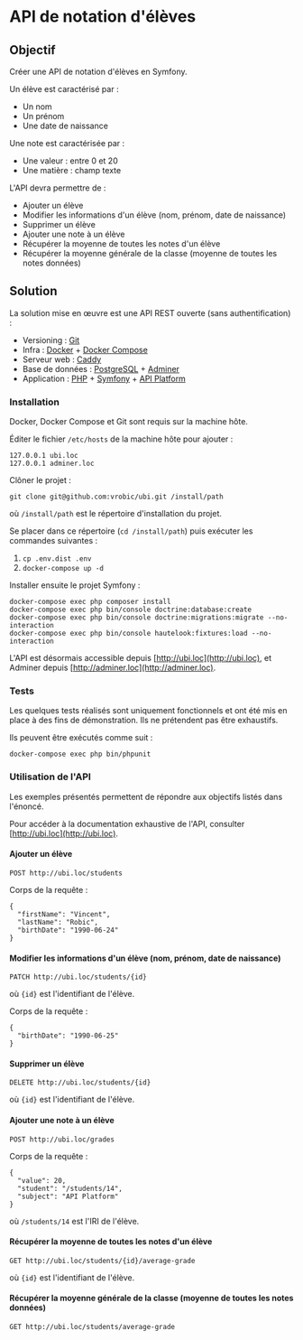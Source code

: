 # API de notation d'élèves

## Objectif

Créer une API de notation d'élèves en Symfony.

Un élève est caractérisé par :
* Un nom
* Un prénom
* Une date de naissance

Une note est caractérisée par :
* Une valeur : entre 0 et 20
* Une matière : champ texte

L'API devra permettre de :
* Ajouter un élève
* Modifier les informations d'un élève (nom, prénom, date de naissance)
* Supprimer un élève
* Ajouter une note à un élève
* Récupérer la moyenne de toutes les notes d'un élève
* Récupérer la moyenne générale de la classe (moyenne de toutes les notes données)

## Solution

La solution mise en œuvre est une API REST ouverte (sans authentification) :

* Versioning : [Git](https://git-scm.com/)
* Infra : [Docker](https://www.docker.com/) + [Docker Compose](https://docs.docker.com/compose/)
* Serveur web : [Caddy](https://caddyserver.com/)
* Base de données : [PostgreSQL](https://www.postgresql.org/) + [Adminer](https://www.adminer.org/)
* Application : [PHP](https://www.php.net/) + [Symfony](https://symfony.com/) + [API Platform](https://api-platform.com/)

### Installation

Docker, Docker Compose et Git sont requis sur la machine hôte.

Éditer le fichier `/etc/hosts` de la machine hôte pour ajouter :

```
127.0.0.1 ubi.loc
127.0.0.1 adminer.loc
```

Clôner le projet :

```
git clone git@github.com:vrobic/ubi.git /install/path
```

où `/install/path` est le répertoire d'installation du projet.

Se placer dans ce répertoire (`cd /install/path`) puis exécuter les commandes suivantes :

1. `cp .env.dist .env`
2. `docker-compose up -d`

Installer ensuite le projet Symfony :

```
docker-compose exec php composer install
docker-compose exec php bin/console doctrine:database:create
docker-compose exec php bin/console doctrine:migrations:migrate --no-interaction
docker-compose exec php bin/console hautelook:fixtures:load --no-interaction
```

L'API est désormais accessible depuis [http://ubi.loc](http://ubi.loc), et Adminer depuis [http://adminer.loc](http://adminer.loc).

### Tests

Les quelques tests réalisés sont uniquement fonctionnels et ont été mis en place à des fins de démonstration. Ils ne prétendent pas être exhaustifs.

Ils peuvent être exécutés comme suit :

```
docker-compose exec php bin/phpunit
```

### Utilisation de l'API

Les exemples présentés permettent de répondre aux objectifs listés dans l'énoncé.

Pour accéder à la documentation exhaustive de l'API, consulter [http://ubi.loc](http://ubi.loc).

#### Ajouter un élève

`POST http://ubi.loc/students`

Corps de la requête :

```
{
  "firstName": "Vincent",
  "lastName": "Robic",
  "birthDate": "1990-06-24"
}
```

#### Modifier les informations d'un élève (nom, prénom, date de naissance)

`PATCH http://ubi.loc/students/{id}`

où `{id}` est l'identifiant de l'élève.

Corps de la requête :

```
{
  "birthDate": "1990-06-25"
}
```

#### Supprimer un élève

`DELETE http://ubi.loc/students/{id}`

où `{id}` est l'identifiant de l'élève.

####  Ajouter une note à un élève

`POST http://ubi.loc/grades`

Corps de la requête :

```
{
  "value": 20,
  "student": "/students/14",
  "subject": "API Platform"
}
```

où `/students/14` est l'IRI de l'élève.

#### Récupérer la moyenne de toutes les notes d'un élève

`GET http://ubi.loc/students/{id}/average-grade`

où `{id}` est l'identifiant de l'élève.

#### Récupérer la moyenne générale de la classe (moyenne de toutes les notes données)

`GET http://ubi.loc/students/average-grade`
